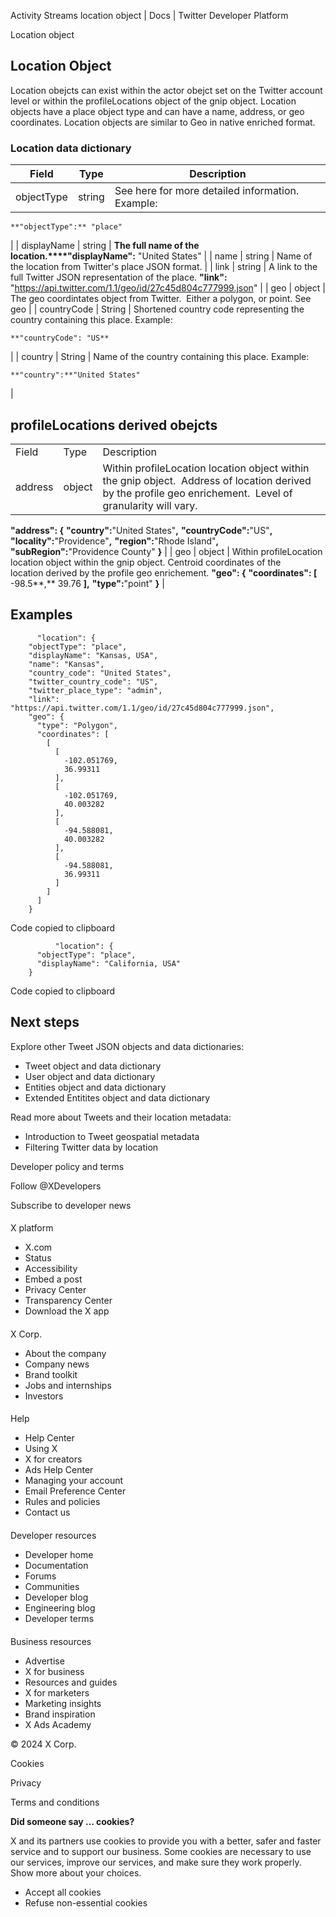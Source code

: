 
Activity Streams location object | Docs | Twitter Developer Platform 

Location object

Location Object
---------------

Location obejcts can exist within the actor obejct set on the Twitter account level or within the profileLocations object of the gnip object. Location objects have a place object type and can have a name, address, or geo coordinates. Location objects are similar to Geo in native enriched format.

### Location data dictionary

| Field | Type | Description |
| --- | --- | --- |
| objectType | string | See here for more detailed information. Example:
```
**"objectType":** "place"
```

 |
| displayName | string | **The full name of the location.****"displayName":** "United States" |
| name | string | Name of the location from Twitter's place JSON format.
 |
| link | string | A link to the full Twitter JSON representation of the place.
**"link":** "https://api.twitter.com/1.1/geo/id/27c45d804c777999.json" |
| geo | object | The geo coordintates object from Twitter.  Either a polygon, or point.
See geo |
| countryCode | String | Shortened country code representing the country containing this place. Example:
```
**"countryCode": "US**
```

 |
| country | String | Name of the country containing this place. Example:
```
**"country":**"United States"
```

 |

#### 

profileLocations derived obejcts
---------------------------------

|  |  |  |
| --- | --- | --- |
| Field | Type | Description |
| address | object | Within profileLocation location object within the gnip object.  Address of location derived by the profile geo enrichement.  Level of granularity will vary. 
**"address": {**
**"country":**"United States"**,**
**"countryCode":**"US"**,**
**"locality":**"Providence"**,**
**"region":**"Rhode Island"**,**
**"subRegion":**"Providence County"
**}** |
| geo | object | Within profileLocation location object within the gnip object. Centroid coordinates of the location derived by the profile geo enrichement.
**"geo": {**
**"coordinates": [**
-98.5**,**
39.76
**],**
**"type":**"point"
**}**
 |

Examples
--------

```
      "location": {
    "objectType": "place",
    "displayName": "Kansas, USA",
    "name": "Kansas",
    "country_code": "United States",
    "twitter_country_code": "US",
    "twitter_place_type": "admin",
    "link": "https://api.twitter.com/1.1/geo/id/27c45d804c777999.json",
    "geo": {
      "type": "Polygon",
      "coordinates": [
        [
          [
            -102.051769,
            36.99311
          ],
          [
            -102.051769,
            40.003282
          ],
          [
            -94.588081,
            40.003282
          ],
          [
            -94.588081,
            36.99311
          ]
        ]
      ]
    }

```

Code copied to clipboard

```
          "location": {
      "objectType": "place",
      "displayName": "California, USA"
    }
```

Code copied to clipboard

Next steps
----------

Explore other Tweet JSON objects and data dictionaries:

* Tweet object and data dictionary
* User object and data dictionary
* Entities object and data dictionary
* Extended Entitites object and data dictionary

Read more about Tweets and their location metadata:

* Introduction to Tweet geospatial metadata
* Filtering Twitter data by location

Developer policy and terms

Follow @XDevelopers

Subscribe to developer news

#### 
 X platform

* X.com
* Status
* Accessibility
* Embed a post
* Privacy Center
* Transparency Center
* Download the X app

#### 
 X Corp.

* About the company
* Company news
* Brand toolkit
* Jobs and internships
* Investors

#### 
 Help

* Help Center
* Using X
* X for creators
* Ads Help Center
* Managing your account
* Email Preference Center
* Rules and policies
* Contact us

#### 
 Developer resources

* Developer home
* Documentation
* Forums
* Communities
* Developer blog
* Engineering blog
* Developer terms

#### 
 Business resources

* Advertise
* X for business
* Resources and guides
* X for marketers
* Marketing insights
* Brand inspiration
* X Ads Academy

 © 2024 X Corp.

Cookies

Privacy

Terms and conditions

**Did someone say … cookies?**  

 X and its partners use cookies to provide you with a better, safer and
 faster service and to support our business. Some cookies are necessary to use
 our services, improve our services, and make sure they work properly.
 Show more about your choices.

* Accept all cookies
* Refuse non-essential cookies
